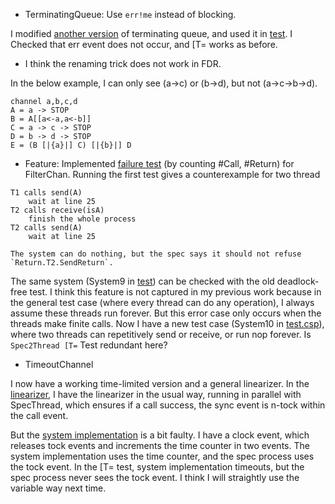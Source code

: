 - TerminatingQueue: Use `err!me` instead of blocking.

I modified [another version](https://github.com/ZZYSonny/Oxford-Year3Project/blob/main/csp/TerminatingQueue/correct_err.csp) of terminating queue, and used it in
[test](https://github.com/ZZYSonny/Oxford-Year3Project/blob/main/csp/TerminatingQueue/capacity/test1.csp). I Checked that err event does not occur, and \[T= works as before.
- I think the renaming trick does not work in FDR. 

In the below example, I can only see (a->c) or (b->d), but not (a->c->b->d).
```csp
channel a,b,c,d
A = a -> STOP
B = A[[a<-a,a<-b]]
C = a -> c -> STOP
D = b -> d -> STOP
E = (B [|{a}|] C) [|{b}|] D
```
- Feature: Implemented [failure test](https://github.com/ZZYSonny/Oxford-Year3Project/blob/main/csp/filterchan/test_f.csp) (by counting #Call, #Return) for FilterChan. Running the first test gives a counterexample for two thread
```
T1 calls send(A)
    wait at line 25
T2 calls receive(isA)
    finish the whole process
T2 calls send(A)
    wait at line 25

The system can do nothing, but the spec says it should not refuse `Return.T2.SendReturn`.
```
The same system (System9 in [test](https://github.com/ZZYSonny/Oxford-Year3Project/blob/main/csp/filterchan/test.csp)) can be checked with the old deadlock-free test.
I think this feature is not captured in my previous work because in the general test case (where every thread can do any operation), I always assume these threads run forever. But this error case only occurs when the threads make finite calls. Now I have a new test case (System10 in [test.csp](https://github.com/ZZYSonny/Oxford-Year3Project/blob/main/csp/filterchan/test.csp)), where two threads can repetitively send or receive, or run nop forever. Is `Spec2Thread [T=` Test redundant here?

- TimeoutChannel

I now have a working time-limited version and a general linearizer. In the [linearizer](https://github.com/ZZYSonny/Oxford-Year3Project/blob/main/csp/TimeoutChannel/cap/lin.csp), I have the linearizer in the usual way, running in parallel with SpecThread, which ensures if a call success, the sync event is n-tock within the call event.

But the [system implementation](https://github.com/ZZYSonny/Oxford-Year3Project/blob/main/csp/TimeoutChannel/cap/correct.csp) is a bit faulty. I have a clock event, which releases tock events and increments the time counter in two events. The system implementation uses the time counter, and the spec process uses the tock event. In the [T= test, system implementation timeouts, but the spec process never sees the tock event. I think I will straightly use the variable way next time.